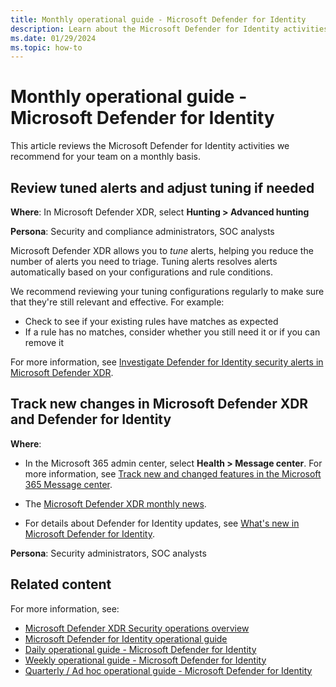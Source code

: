 ```yaml
---
title: Monthly operational guide - Microsoft Defender for Identity
description: Learn about the Microsoft Defender for Identity activities that we recommend for your team on a monthly basis.
ms.date: 01/29/2024
ms.topic: how-to
---
```


# Monthly operational guide - Microsoft Defender for Identity

This article reviews the Microsoft Defender for Identity activities we recommend for your team on a monthly basis.

## Review tuned alerts and adjust tuning if needed

**Where**: In Microsoft Defender XDR, select **Hunting > Advanced hunting**

**Persona**: Security and compliance administrators, SOC analysts

Microsoft Defender XDR allows you to *tune* alerts, helping you reduce the number of alerts you need to triage. Tuning alerts resolves alerts automatically based on your configurations and rule conditions.

We recommend reviewing your tuning configurations regularly to make sure that they're still relevant and effective. For example:

- Check to see if your existing rules have matches as expected
- If a rule has no matches, consider whether you still need it or if you can remove it

For more information, see [Investigate Defender for Identity security alerts in Microsoft Defender XDR](../manage-security-alerts.md).

## Track new changes in Microsoft Defender XDR and Defender for Identity

**Where**:

- In the Microsoft 365 admin center, select **Health > Message center**. For more information, see [Track new and changed features in the Microsoft 365 Message center](/microsoft-365/admin/manage/message-center).

- The [Microsoft Defender XDR monthly news](https://techcommunity.microsoft.com/t5/microsoft-defender-xdr-blog/bg-p/MicrosoftThreatProtectionBlog/label-name/Defender%20News).

- For details about Defender for Identity updates, see [What's new in Microsoft Defender for Identity](../whats-new.md).

**Persona**: Security administrators, SOC analysts

## Related content

For more information, see:

- [Microsoft Defender XDR Security operations overview](/security/operations/overview)
- [Microsoft Defender for Identity operational guide](ops-guide.md)
- [Daily operational guide - Microsoft Defender for Identity](ops-guide-daily.md)
- [Weekly operational guide - Microsoft Defender for Identity](ops-guide-weekly.md)
- [Quarterly / Ad hoc operational guide - Microsoft Defender for Identity](ops-guide-quarterly.md)
